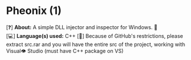 # Pheonix (1)
[❓] **About:** A simple DLL injector and inspector for Windows. 💉  
[💻] **Language(s) used:** C++
[🤑] Because of GitHub's restrictions, please extract src.rar and you will have the entire src of the project, working with Visual👁️ Studio (must have C++ package on VS)
